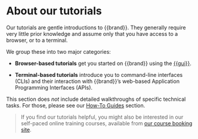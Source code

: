 # About our tutorials

Our tutorials are gentle introductions to {{brand}}. They
generally require very little prior knowledge and assume only that you
have access to a browser, or to a terminal.

We group these into two major categories:

* **Browser-based tutorials** get you started on
  {{brand}} using the
  [{{gui}}](https://{{gui_domain}}/).

* **Terminal-based tutorials** introduce you to command-line
  interfaces (CLIs) and their interaction with
  {{brand}}’s web-based Application Programming
  Interfaces (APIs).

This section does *not* include detailed walkthroughs of specific
technical tasks. For those, please see our [How-To
Guides](../howto/) section.

> If you find our tutorials helpful, you might also be interested in
> our self-paced online training courses, available from [our course
> booking site](https://shop.{{company_domain}}).
